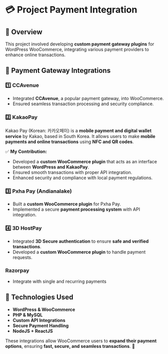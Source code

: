 # 💳 Project Payment Integration

## 🔹 Overview
This project involved developing **custom payment gateway plugins** for WordPress WooCommerce, integrating various payment providers to enhance online transactions.

## 🚀 Payment Gateway Integrations

### 1️⃣ CCAvenue
- Integrated **CCAvenue**, a popular payment gateway, into WooCommerce.
- Ensured seamless transaction processing and security compliance.

### 2️⃣ KakaoPay
Kakao Pay (Korean: 카카오페이) is a **mobile payment and digital wallet service** by Kakao, based in South Korea. It allows users to make **mobile payments and online transactions** using **NFC and QR codes**.

✅ **My Contribution:**
- Developed a **custom WooCommerce plugin** that acts as an interface between **WordPress and KakaoPay**.
- Ensured smooth transactions with proper API integration.
- Enhanced security and compliance with local payment regulations.

### 3️⃣ Pxha Pay (Andianalake)
- Built a **custom WooCommerce plugin** for Pxha Pay.
- Implemented a secure **payment processing system** with API integration.

### 4️⃣ 3D HostPay
- Integrated **3D Secure authentication** to ensure **safe and verified transactions**.
- Developed a **custom WooCommerce plugin** to handle payment requests.

### Razorpay
- Integrate with single and recurring payments


## 📌 Technologies Used
- **WordPress & WooCommerce**
- **PHP & MySQL**
- **Custom API Integrations**
- **Secure Payment Handling**
- **NodeJS + ReactJS**

These integrations allow WooCommerce users to **expand their payment options**, ensuring **fast, secure, and seamless transactions**. 🚀
